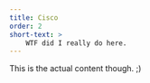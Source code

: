 ```yaml
---
title: Cisco
order: 2
short-text: >
    WTF did I really do here.
---
```


This is the actual content though. ;) 
